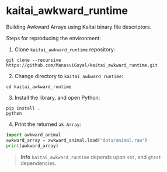 # kaitai_awkward_runtime

Building Awkward Arrays using Kaitai binary file descriptors.

Steps for reproducing the environment:

1. Clone `kaitai_awkward_runtime` repository:
```
git clone --recursive https://github.com/ManasviGoyal/kaitai_awkward_runtime.git
```

2. Change directory to `kaitai_awkward_runtime`:
```
cd kaitai_awkward_runtime
```
<!--- if we want to set up the package_name as ksy name we can just skip the PACKAGE_NAME argument -->

3. Install the library, and open Python:
```
pip install .    
python
```

4. Print the returned `ak.Array`:
```python
import awkward_animal
awkward_array = awkward_animal.load("data/animal.raw")
print(awkward_array)
```


> **Info**
> `kaitai_awkward_runtime` depends upon `sbt`, and `gtest` dependencies.
